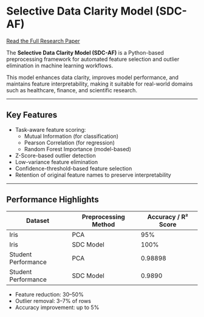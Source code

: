 # Selective Data Clarity Model (SDC-AF)

[Read the Full Research Paper](Research_Paper/SelectiveDataClarityMode/Selective%20Data%20Clarity%20Model_Research_Paper_updated.docx)




The **Selective Data Clarity Model (SDC-AF)** is a Python-based preprocessing framework for automated feature selection and outlier elimination in machine learning workflows.

This model enhances data clarity, improves model performance, and maintains feature interpretability, making it suitable for real-world domains such as healthcare, finance, and scientific research.

---

## Key Features

- Task-aware feature scoring:
  - Mutual Information (for classification)
  - Pearson Correlation (for regression)
  - Random Forest Importance (model-based)
- Z-Score-based outlier detection
- Low-variance feature elimination
- Confidence-threshold-based feature selection
- Retention of original feature names to preserve interpretability

---

## Performance Highlights

| Dataset             | Preprocessing Method | Accuracy / R² Score |
|---------------------|----------------------|--------------------|
| Iris                | PCA                  | 95%                |
| Iris                | SDC Model            | 100%               |
| Student Performance | PCA                  | 0.98898            |
| Student Performance | SDC Model            | 0.9890             |



- Feature reduction: 30–50%
- Outlier removal: 3–7% of rows
- Accuracy improvement: up to 5%






